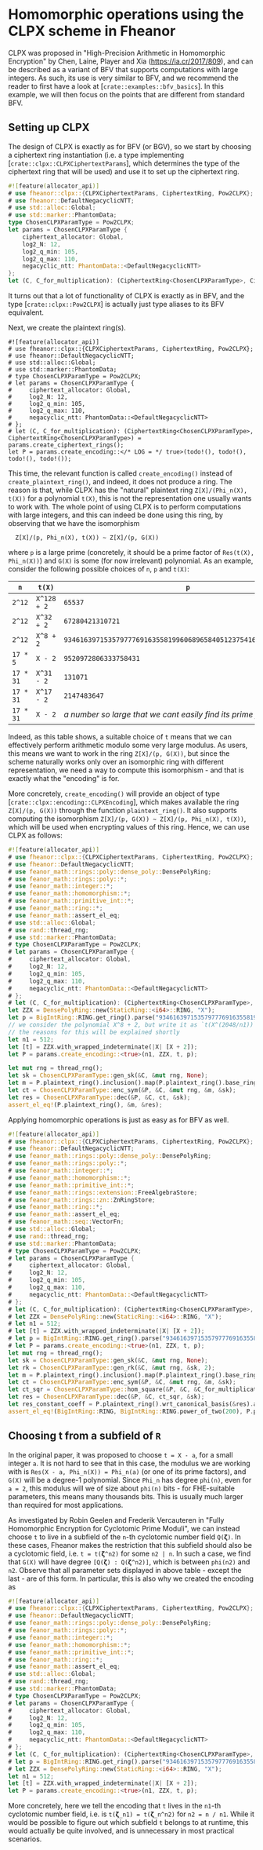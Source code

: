 # Homomorphic operations using the CLPX scheme in Fheanor

CLPX was proposed in "High-Precision Arithmetic in Homomorphic Encryption" by Chen, Laine, Player and Xia (<https://ia.cr/2017/809>), and can be described as a variant of BFV that supports computations with large integers.
As such, its use is very similar to BFV, and we recommend the reader to first have a look at [`crate::examples::bfv_basics`].
In this example, we will then focus on the points that are different from standard BFV.

## Setting up CLPX

The design of CLPX is exactly as for BFV (or BGV), so we start by choosing a ciphertext ring instantiation (i.e. a type implementing [`crate::clpx::CLPXCiphertextParams`], which determines the type of the ciphertext ring that will be used) and use it to set up the ciphertext ring.
```rust
#![feature(allocator_api)]
# use fheanor::clpx::{CLPXCiphertextParams, CiphertextRing, Pow2CLPX};
# use fheanor::DefaultNegacyclicNTT;
# use std::alloc::Global;
# use std::marker::PhantomData;
type ChosenCLPXParamType = Pow2CLPX;
let params = ChosenCLPXParamType {
    ciphertext_allocator: Global,
    log2_N: 12,
    log2_q_min: 105,
    log2_q_max: 110,
    negacyclic_ntt: PhantomData::<DefaultNegacyclicNTT>
};
let (C, C_for_multiplication): (CiphertextRing<ChosenCLPXParamType>, CiphertextRing<ChosenCLPXParamType>) = params.create_ciphertext_rings();
```
It turns out that a lot of functionality of CLPX is exactly as in BFV, and the type [`crate::clpx::Pow2CLPX`] is actually just type aliases to its BFV equivalent.

Next, we create the plaintext ring(s).
```rust,should_panic
#![feature(allocator_api)]
# use fheanor::clpx::{CLPXCiphertextParams, CiphertextRing, Pow2CLPX};
# use fheanor::DefaultNegacyclicNTT;
# use std::alloc::Global;
# use std::marker::PhantomData;
# type ChosenCLPXParamType = Pow2CLPX;
# let params = ChosenCLPXParamType {
#     ciphertext_allocator: Global,
#     log2_N: 12,
#     log2_q_min: 105,
#     log2_q_max: 110,
#     negacyclic_ntt: PhantomData::<DefaultNegacyclicNTT>
# };
# let (C, C_for_multiplication): (CiphertextRing<ChosenCLPXParamType>, CiphertextRing<ChosenCLPXParamType>) = params.create_ciphertext_rings();
let P = params.create_encoding::</* LOG = */ true>(todo!(), todo!(), todo!(), todo!());
```
This time, the relevant function is called `create_encoding()` instead of `create_plaintext_ring()`, and indeed, it does not produce a ring. 
The reason is that, while CLPX has the "natural" plaintext ring `Z[X]/(Phi_n(X), t(X))` for a polynomial `t(X)`, this is not the representation one usually wants to work with.
The whole point of using CLPX is to perform computations with large integers, and this can indeed be done using this ring, by observing that we have the isomorphism
```text
  Z[X]/(p, Phi_n(X), t(X)) ~ Z[X]/(p, G(X))
```
where `p` is a large prime (concretely, it should be a prime factor of `Res(t(X), Phi_n(X))`) and `G(X)` is some (for now irrelevant) polynomial.
As an example, consider the following possible choices of `n`, `p` and `t(X)`:

| `n`       | `t(X)`      | `p`                                                                |
| --------- | ----------- | ------------------------------------------------------------------ |
| `2^12`    | `X^128 + 2` | `65537`                                                            |
| `2^12`    | `X^32 + 2`  | `67280421310721`                                                   |
| `2^12`    | `X^8 + 2`   | `93461639715357977769163558199606896584051237541638188580280321`   |
| `17 * 5`  | `X - 2`     | `9520972806333758431`                                              |
| `17 * 31` | `X^31 - 2`  | `131071`                                                           |
| `17 * 31` | `X^17 - 2`  | `2147483647`                                                       |
| `17 * 31` | `X - 2`     | *a number so large that we cant easily find its prime factors...*  |

Indeed, as this table shows, a suitable choice of `t` means that we can effectively perform arithmetic modulo some very large modulus.
As users, this means we want to work in the ring `Z[X]/(p, G(X))`, but since the scheme naturally works only over an isomorphic ring with different representation, we need a way to compute this isomorphism - and that is exactly what the "encoding" is for.

More concretely, `create_encoding()` will provide an object of type [`crate::clpx::encoding::CLPXEncoding`], which makes available the ring `Z[X]/(p, G(X))` through the function `plaintext_ring()`.
It also supports computing the isomorphism `Z[X]/(p, G(X)) ~ Z[X]/(p, Phi_n(X), t(X))`, which will be used when encrypting values of this ring.
Hence, we can use CLPX as follows:
```rust
#![feature(allocator_api)]
# use fheanor::clpx::{CLPXCiphertextParams, CiphertextRing, Pow2CLPX};
# use fheanor::DefaultNegacyclicNTT;
# use feanor_math::rings::poly::dense_poly::DensePolyRing;
# use feanor_math::rings::poly::*;
# use feanor_math::integer::*;
# use feanor_math::homomorphism::*;
# use feanor_math::primitive_int::*;
# use feanor_math::ring::*;
# use feanor_math::assert_el_eq;
# use std::alloc::Global;
# use rand::thread_rng;
# use std::marker::PhantomData;
# type ChosenCLPXParamType = Pow2CLPX;
# let params = ChosenCLPXParamType {
#     ciphertext_allocator: Global,
#     log2_N: 12,
#     log2_q_min: 105,
#     log2_q_max: 110,
#     negacyclic_ntt: PhantomData::<DefaultNegacyclicNTT>
# };
# let (C, C_for_multiplication): (CiphertextRing<ChosenCLPXParamType>, CiphertextRing<ChosenCLPXParamType>) = params.create_ciphertext_rings();
let ZZX = DensePolyRing::new(StaticRing::<i64>::RING, "X");
let p = BigIntRing::RING.get_ring().parse("93461639715357977769163558199606896584051237541638188580280321", 10).unwrap();
// we consider the polynomial X^8 + 2, but write it as `t(X^(2048/n1))` with `t = X + 2`;
// the reasons for this will be explained shortly
let n1 = 512;
let [t] = ZZX.with_wrapped_indeterminate(|X| [X + 2]);
let P = params.create_encoding::<true>(n1, ZZX, t, p);

let mut rng = thread_rng();
let sk = ChosenCLPXParamType::gen_sk(&C, &mut rng, None);
let m = P.plaintext_ring().inclusion().map(P.plaintext_ring().base_ring().coerce(&BigIntRing::RING, BigIntRing::RING.power_of_two(100)));
let ct = ChosenCLPXParamType::enc_sym(&P, &C, &mut rng, &m, &sk);
let res = ChosenCLPXParamType::dec(&P, &C, ct, &sk);
assert_el_eq!(P.plaintext_ring(), &m, &res);
```
Applying homomorphic operations is just as easy as for BFV as well. 
```rust
#![feature(allocator_api)]
# use fheanor::clpx::{CLPXCiphertextParams, CiphertextRing, Pow2CLPX};
# use fheanor::DefaultNegacyclicNTT;
# use feanor_math::rings::poly::dense_poly::DensePolyRing;
# use feanor_math::rings::poly::*;
# use feanor_math::integer::*;
# use feanor_math::homomorphism::*;
# use feanor_math::primitive_int::*;
# use feanor_math::rings::extension::FreeAlgebraStore;
# use feanor_math::rings::zn::ZnRingStore;
# use feanor_math::ring::*;
# use feanor_math::assert_el_eq;
# use feanor_math::seq::VectorFn;
# use std::alloc::Global;
# use rand::thread_rng;
# use std::marker::PhantomData;
# type ChosenCLPXParamType = Pow2CLPX;
# let params = ChosenCLPXParamType {
#     ciphertext_allocator: Global,
#     log2_N: 12,
#     log2_q_min: 105,
#     log2_q_max: 110,
#     negacyclic_ntt: PhantomData::<DefaultNegacyclicNTT>
# };
# let (C, C_for_multiplication): (CiphertextRing<ChosenCLPXParamType>, CiphertextRing<ChosenCLPXParamType>) = params.create_ciphertext_rings();
# let ZZX = DensePolyRing::new(StaticRing::<i64>::RING, "X");
# let n1 = 512;
# let [t] = ZZX.with_wrapped_indeterminate(|X| [X + 2]);
# let p = BigIntRing::RING.get_ring().parse("93461639715357977769163558199606896584051237541638188580280321", 10).unwrap();
# let P = params.create_encoding::<true>(n1, ZZX, t, p);
let mut rng = thread_rng();
let sk = ChosenCLPXParamType::gen_sk(&C, &mut rng, None);
let rk = ChosenCLPXParamType::gen_rk(&C, &mut rng, &sk, 2);
let m = P.plaintext_ring().inclusion().map(P.plaintext_ring().base_ring().coerce(&BigIntRing::RING, BigIntRing::RING.power_of_two(100)));
let ct = ChosenCLPXParamType::enc_sym(&P, &C, &mut rng, &m, &sk);
let ct_sqr = ChosenCLPXParamType::hom_square(&P, &C, &C_for_multiplication, ct, &rk);
let res = ChosenCLPXParamType::dec(&P, &C, ct_sqr, &sk);
let res_constant_coeff = P.plaintext_ring().wrt_canonical_basis(&res).at(0);
assert_el_eq!(BigIntRing::RING, BigIntRing::RING.power_of_two(200), P.plaintext_ring().base_ring().smallest_positive_lift(res_constant_coeff));
```

## Choosing t from a subfield of `R`

In the original paper, it was proposed to choose `t = X - a`, for a small integer `a`.
It is not hard to see that in this case, the modulus we are working with is `Res(X - a, Phi_n(X)) = Phi_n(a)` (or one of its prime factors), and `G(X)` will be a degree-1 polynomial.
Since `Phi_n` has degree `phi(n)`, even for `a = 2`, this modulus will we of size about `phi(n)` bits - for FHE-suitable parameters, this means many thousands bits.
This is usually much larger than required for most applications.

As investigated by Robin Geelen and Frederik Vercauteren in "Fully Homomorphic Encryption for Cyclotomic Prime Moduli", we can instead choose `t` to live in a subfield of the `n`-th cyclotomic number field `Q(𝝵)`.
In these cases, Fheanor makes the restriction that this subfield should also be a cyclotomic field, i.e. `t = t(𝝵^n2)` for some `n2 | n`.
In such a case, we find that `G(X)` will have degree `[Q(𝝵) : Q(𝝵^n2)]`, which is between `phi(n2)` and `n2`.
Observe that all parameter sets displayed in above table - except the last - are of this form.
In particular, this is also why we created the encoding as
```rust
#![feature(allocator_api)]
# use fheanor::clpx::{CLPXCiphertextParams, CiphertextRing, Pow2CLPX};
# use fheanor::DefaultNegacyclicNTT;
# use feanor_math::rings::poly::dense_poly::DensePolyRing;
# use feanor_math::rings::poly::*;
# use feanor_math::integer::*;
# use feanor_math::homomorphism::*;
# use feanor_math::primitive_int::*;
# use feanor_math::ring::*;
# use feanor_math::assert_el_eq;
# use std::alloc::Global;
# use rand::thread_rng;
# use std::marker::PhantomData;
# type ChosenCLPXParamType = Pow2CLPX;
# let params = ChosenCLPXParamType {
#     ciphertext_allocator: Global,
#     log2_N: 12,
#     log2_q_min: 105,
#     log2_q_max: 110,
#     negacyclic_ntt: PhantomData::<DefaultNegacyclicNTT>
# };
# let (C, C_for_multiplication): (CiphertextRing<ChosenCLPXParamType>, CiphertextRing<ChosenCLPXParamType>) = params.create_ciphertext_rings();
# let p = BigIntRing::RING.get_ring().parse("93461639715357977769163558199606896584051237541638188580280321", 10).unwrap();
# let ZZX = DensePolyRing::new(StaticRing::<i64>::RING, "X");
let n1 = 512;
let [t] = ZZX.with_wrapped_indeterminate(|X| [X + 2]);
let P = params.create_encoding::<true>(n1, ZZX, t, p);
```
More concretely, here we tell the encoding that `t` lives in the `n1`-th cyclotomic number field, i.e. is `t(𝝵_n1) = t(𝝵_n^n2)` for `n2 = n / n1`.
While it would be possible to figure out which subfield `t` belongs to at runtime, this would actually be quite involved, and is unnecessary in most practical scenarios.